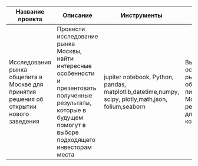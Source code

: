|Название проекта|Описание|Инструменты|Результат|
|-|--------|---|---|
|Исследования рынка общепита в Москве для принятия решения об открытии нового заведения|Провести исследование рынка Москвы, найти интересные особенности и презентовать полученные результаты, которые в будущем помогут в выборе подходящего инвесторам места|jupiter notebook, Python, pandas, matplotlib,datetime,numpy, scipy, plotly,math,json, folium,seaborn|Выявила осоюбенности рынка общественного питания в Москве, дала рекомендации для открытия кофейни|
